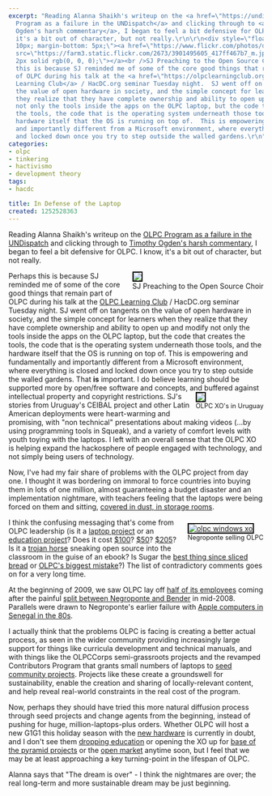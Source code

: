 ```yaml
---
excerpt: "Reading Alanna Shaikh's writeup on the <a href=\"https://undispatch.com/node/8859\">OLPC
  Program as a failure in the UNDispatch</a> and clicking through to <a href=\"https://www.miller-mccune.com/business_economics/computer-error-1390?article_page=1\">Timothy
  Ogden's harsh commentary</a>, I began to feel a bit defensive for OLPC. I know,
  it's a bit out of character, but not really.\r\n\r\n<div style=\"float: right; margin-left:
  10px; margin-bottom: 5px;\"><a href=\"https://www.flickr.com/photos/dcmetroblogger/3901495605/in/set-72157594232448993/\"><img
  src=\"https://farm3.static.flickr.com/2673/3901495605_417ff467b7_m.jpg\" style=\"border:
  2px solid rgb(0, 0, 0);\"></a><br />SJ Preaching to the Open Source Choir</div>Perhaps
  this is because SJ reminded me of some of the core good things that remain part
  of OLPC during his talk at the <a href=\"https://olpclearningclub.org/meetings/olpc-comes-to-dc-with-a-look-at-the-new-xo-15-laptop/\">OLPC
  Learning Club</a> / HacDC.org seminar Tuesday night.  SJ went off on tangents on
  the value of open hardware in society, and the simple concept for learners when
  they realize that they have complete ownership and ability to open up and modify
  not only the tools inside the apps on the OLPC laptop, but the code that creates
  the tools, the code that is the operating system underneath those tools, and the
  hardware itself that the OS is running on top of.  This is empowering and fundamentally
  and importantly different from a Microsoft environment, where everything is closed
  and locked down once you try to step outside the walled gardens.\r\n"
categories:
- olpc
- tinkering
- hactivismo
- development theory
tags:
- hacdc

title: In Defense of the Laptop
created: 1252528363
---
```

Reading Alanna Shaikh's writeup on the <a href="https://undispatch.com/node/8859">OLPC Program as a failure in the UNDispatch</a> and clicking through to <a href="https://www.miller-mccune.com/business_economics/computer-error-1390?article_page=1">Timothy Ogden's harsh commentary</a>, I began to feel a bit defensive for OLPC. I know, it's a bit out of character, but not really.

<div style="float: right; margin-left: 10px; margin-bottom: 5px;"><a href="https://www.flickr.com/photos/dcmetroblogger/3901495605/in/set-72157594232448993/"><img src="https://farm3.static.flickr.com/2673/3901495605_417ff467b7_m.jpg" style="border: 2px solid rgb(0, 0, 0);"></a><br />SJ Preaching to the Open Source Choir</div>Perhaps this is because SJ reminded me of some of the core good things that remain part of OLPC during his talk at the <a href="https://olpclearningclub.org/meetings/olpc-comes-to-dc-with-a-look-at-the-new-xo-15-laptop/">OLPC Learning Club</a> / HacDC.org seminar Tuesday night.  SJ went off on tangents on the value of open hardware in society, and the simple concept for learners when they realize that they have complete ownership and ability to open up and modify not only the tools inside the apps on the OLPC laptop, but the code that creates the tools, the code that is the operating system underneath those tools, and the hardware itself that the OS is running on top of.  This is empowering and fundamentally and importantly different from a Microsoft environment, where everything is closed and locked down once you try to step outside the walled gardens.
<!--break-->
That <strong>is</strong> important.  I do believe learning should be supported more by open/free software and concepts, and buffered against intellectual property and copyright restrictions.

<div style="float: right; margin-left: 10px; margin-bottom: 10px;"><a href="https://proyecto-ceibal.blogspot.com/2007/06/bbc-mundo-una-computadora-por-gur-la.html"><img src="https://www.olpcnews.com/images/olpc-xo-uruguay.jpg" style="border: 2px solid rgb(0, 0, 0);"></a><br><span style="font-size: 0.9em; margin-top: 0px;">OLPC XO's in Uruguay</span></div> SJ's stories from Uruguay's CEIBAL project and other Latin American deployments were heart-warming and promising, with "non technical" presentations about making videos (...by using programming tools in Squeak), and a variety of comfort levels with youth toying with the laptops. I left with an overall sense that the OLPC XO is helping expand the hackosphere of people engaged with technology, and not simply being users of technology.

Now, I've had my fair share of problems with the OLPC project from day one.  I thought it was bordering on immoral to force countries into buying them in lots of one million, almost guaranteeing a budget disaster and an implementation nightmare, with teachers feeling that the laptops were being forced on them and sitting, <a href="https://jessemcv.blogspot.com/2009/06/laptops-and-appropriate-technology.html">covered in dust, in storage rooms</a>.

<div style="float: right; margin-left: 10px; margin-top: 10px; margin-bottom: 10px;"><a href="https://www.guardian.co.uk/technology/2009/jan/29/nicholas-negroponte-olpc"><img alt="olpc windows xo" src="https://www.olpcnews.com/images/negroponte-fist.jpg" style="border: 2px solid rgb(0, 0, 0);"></a><br><span style="font-size: 0.9em; margin-top: 0px;">Negroponte selling OLPC</span></div> I think the confusing messaging that's come from OLPC leadership (is it a <a href="https://www.olpcnews.com/people/leadership/olpc_new_president_laptop_project.html">laptop project</a> or an <a href="https://www.olpcnews.com/commentary/press/debate_laptop_education.html">education project</a>?  Does it cost <a href="https://www.olpcnews.com/prototypes/olpc/olpc_xo_100_dollar_laptop.html">$100</a>? <a href="https://www.olpcnews.com/sales_talk/price/50_dollar_olpc_xo_laptop_lesson.html">$50</a>? <a href="https://www.olpcnews.com/sales_talk/price/the_real_cost_of_the.html">$205</a>?  Is it a <a href="https://www.olpcnews.com/people/negroponte/laptop_child_trojan_horse.html">trojan horse</a> sneaking open source into the classroom in the guise of an ebook?  Is Sugar the <a href="https://www.olpcnews.com/people/negroponte/nicholas_negroponte_sugar_olpc.html">best thing since sliced bread</a> or <a href="https://www.olpcnews.com/people/negroponte/olpc_biggest_mistake_sugar.html">OLPC's biggest mistake</a>?) The list of contradictory comments goes on for a very long time.

At the beginning of 2009, we saw OLPC lay off <a href="https://www.olpcnews.com/people/negroponte/olpc_just_got_gutted.html">half of its employees</a> coming after the painful <a href="https://www.olpcnews.com/people/leadership/walter_bender_resigned_from_olpc.html">split between Negroponte and Bender</a> in mid-2008.  Parallels were drawn to Negroponte's earlier failure with <a href="https://www.olpcnews.com/people/negroponte/olpc_history_senegal_failure.html">Apple computers in Senegal in the 80s</a>.

I actually think that the problems OLPC is facing is creating a better actual process, as seen in the wider community providing increasingly large support for things like curricula development and technical manuals, and with things like the OLPCCorps semi-grassroots projects and the revamped Contributors Program that grants small numbers of laptops to <a href="https://wiki.laptop.org/go/Contributors_Program">seed community projects</a>.  Projects like these create a groundswell for sustainability, enable the creation and sharing of locally-relevant content, and help reveal real-world constraints in the real cost of the program.

Now, perhaps they should have tried this more natural diffusion process through seed projects and change agents from the beginning, instead of pushing for huge, million-laptops-plus orders.  Whether OLPC will host a new G1G1 this holiday season with the <a href="https://www.olpcnews.com/sales_talk/g1g1/christmas_2009_g1g1_xo_1-5.html">new hardware</a> is currently in doubt, and I don't see them <a href="https://joncamfield.com/blog/2009.03/another-path-forward-for-the-o.html">dropping education</a> or opening the XO up for <a href="https://joncamfield.com/blog/2008.03/rethinking-the-olpc.html">base of the pyramid projects</a> or the <a href="https://joncamfield.com/blog/2009.01/the-xo-files-part-iv-new-years.html">open market</a> anytime soon, but I feel that we may be at least approaching a key turning-point in the lifespan of OLPC.

Alanna says that "The dream is over" - I think the nightmares are over; the real long-term and more sustainable dream may be just beginning.
